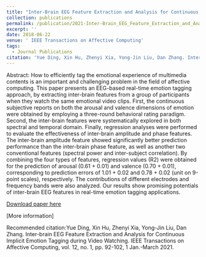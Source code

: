 ```yaml
---
title: "Inter-Brain EEG Feature Extraction and Analysis for Continuous Implicit Emotion Tagging During Video   Watching"
collection: publications
permalink: /publication/2021-Inter-Brain_EEG_Feature_Extraction_and_Analysis_for_Continuous_Implicit_Emotion_Tagging_During_Video_Watching
excerpt: ''
date: 2018-06-22
venue: ' IEEE Transactions on Affective Computing'
tags:
  - Journal Publications
citation: 'Yue Ding, Xin Hu, Zhenyi Xia, Yong-Jin Liu, Dan Zhang. Inter-brain EEG Feature Extraction and Analysis for Continuous Implicit Emotion Tagging during Video Watching. IEEE Transactions on Affective Computing, vol. 12, no. 1, pp. 92-102, 1 Jan.-March 2021.'
---
```


Abstract: How to efficiently tag the emotional experience of multimedia contents is an important and challenging problem in the field of affective computing. This paper presents an EEG-based real-time emotion tagging approach, by extracting inter-brain features from a group of participants when they watch the same emotional video clips. First, the continuous subjective reports on both the arousal and valence dimensions of emotion were obtained by employing a three-round behavioral rating paradigm. Second, the inter-brain features were systematically explored in both spectral and temporal domain. Finally, regression analyses were performed to evaluate the effectiveness of inter-brain amplitude and phase features. The inter-brain amplitude feature showed significantly better prediction performance than the inter-brain phase feature, as well as another two conventional features (spectral power and inter-subject correlation). By combining the four types of features, regression values (R2) were obtained for the prediction of arousal (0.61 + 0.01) and valence (0.70 + 0.01), corresponding to prediction errors of 1.01 + 0.02 and 0.78 + 0.02 (unit on 9-point scales), respectively. The contributions of different electrodes and frequency bands were also analyzed. Our results show promising potentials of inter-brain EEG features in real-time emotion tagging applications.



[Download paper here](http://yongjinliu.github.io/files/2021-Inter-Brain_EEG_Feature_Extraction_and_Analysis_for_Continuous_Implicit_Emotion_Tagging_During_Video_Watching.pdf)


[More information]

Recommended citation:Yue Ding, Xin Hu, Zhenyi Xia, Yong-Jin Liu, Dan Zhang. Inter-brain EEG Feature Extraction and Analysis for Continuous Implicit Emotion Tagging during Video Watching. IEEE Transactions on Affective Computing, vol. 12, no. 1, pp. 92-102, 1 Jan.-March 2021.




